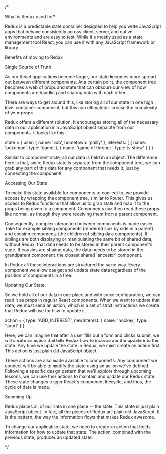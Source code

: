/* 

What is Redux used for?

Redux is a predictable state container designed to help you write JavaScript apps that behave consistently across client, server, and native environments and are easy to test. While it's mostly used as a state management tool React, you can use it with any JavaScript framework or library.

Benefits of moving to Redux

Single Source of Truth

As our React applications become larger, our state becomes more spread out between
different components. At a certain point, the component tree becomes a web of props
and state that can obscure our view of how components are handling and sharing data
with each other.

There are ways to get around this, like storing all of our state in one high level
container component, but this can ultimately increase the complexity of your props.

Redux offers a different solution. It encourages storing all of the necessary data in our 
application in a JavaScript object separate from our components. It looks like this:

state = {
  user: {
    name: 'bob',
    hometown: 'philly'
  },
  interests: [
    {
      name: 'pokemon',
      type: 'game'
    },
    {
      name: 'game of thrones',
      type:'tv show'
    }
  ]
} 

Similar to component state, all our data is held in an object. The difference here is that,
since Redux state is separate from the component tree, we can grab any part of this data
for any component that needs it, just by connecting the component!

Accessing Our State

To make this state available for components to connect to, we provide access by wrapping
the component tree, similar to Router. This gives us access to Redux functions that allow
us to grab state and map it to the props being given to a component. Components can then
read these props like normal, as though they were receiving them from a parent component.

Consequently, complex interaction between components is made easier. Take for example sibling
components (rendered side by side in a parent) and cousinn components (the children of sibling
data components). If siblings are both displaying or manipulating the same bit of shared data,
without Redux, that data needs to be stored in their parent component's state. If cousins are 
sharing data, the data needs to be stored in the grandparent component, the closest shared
'ancestor' component.

In Redux all these interactions are structured the same way. Every component we allow can get
and update state data regardless of the position of components in a tree.

Updating Our State.

So we hold all of our data in one place and with some configuration, we can read it as props
in regular React components. When we want to update that data, we must send an action, which
is a set of strict instructions we create that Redux will use for how to update it.

action = {
  type: 'ADD_INTEREST',
  newInterest: {
    name: 'hockey',
    type: 'sport'
  }
} 

Here, we can imagine that after a user fills out a form and clicks submit, we will create 
an action that tells Redux how to incorporate the update into the state. Any time we 
update the state in Redux, we must create an action first. This action is just plain old
JavaScript object. 

These actions are also made available to components. Any component we connect will be able
to modify the state using an action we've defined. Following a specific design pattern that
we'll explore through upcoming lessons, we can use thse actions to maintain and update our
Redux state. These state changes trigger React's component lifecycle, and thus, the cycle
of data is made.

Summing Up

Redux places all of our data in one place -- the state. This state is just plain JavaScript
object. In fact, all the pieces of Redux are plain old JavaScript. It is the pattern, the
way the information flows that makes Redux awesome.

To change our application state, we need to create an action that holds information for how
to update that state. The action, combined with the previous state, produces an updated state.


*/